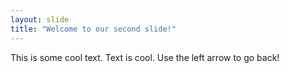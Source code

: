 ```yaml
---
layout: slide
title: "Welcome to our second slide!"
---
```

This is some cool text. Text is cool.
Use the left arrow to go back!

